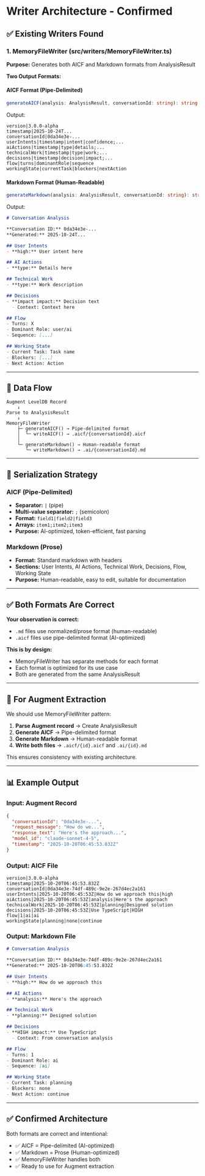 # Writer Architecture - Confirmed

## ✅ Existing Writers Found

### 1. MemoryFileWriter (src/writers/MemoryFileWriter.ts)
**Purpose:** Generates both AICF and Markdown formats from AnalysisResult

**Two Output Formats:**

#### AICF Format (Pipe-Delimited)
```typescript
generateAICF(analysis: AnalysisResult, conversationId: string): string
```

Output:
```
version|3.0.0-alpha
timestamp|2025-10-24T...
conversationId|0da34e3e-...
userIntents|timestamp|intent|confidence;...
aiActions|timestamp|type|details;...
technicalWork|timestamp|type|work;...
decisions|timestamp|decision|impact;...
flow|turns|dominantRole|sequence
workingState|currentTask|blockers|nextAction
```

#### Markdown Format (Human-Readable)
```typescript
generateMarkdown(analysis: AnalysisResult, conversationId: string): string
```

Output:
```markdown
# Conversation Analysis

**Conversation ID:** 0da34e3e-...
**Generated:** 2025-10-24T...

## User Intents
- **high:** User intent here

## AI Actions
- **type:** Details here

## Technical Work
- **type:** Work description

## Decisions
- **impact impact:** Decision text
  - Context: Context here

## Flow
- Turns: X
- Dominant Role: user/ai
- Sequence: [...]

## Working State
- Current Task: Task name
- Blockers: [...]
- Next Action: Action
```

---

## 🔄 Data Flow

```
Augment LevelDB Record
    ↓
Parse to AnalysisResult
    ↓
MemoryFileWriter
    ├─ generateAICF() → Pipe-delimited format
    │  └─ writeAICF() → .aicf/{conversationId}.aicf
    │
    └─ generateMarkdown() → Human-readable format
       └─ writeMarkdown() → .ai/{conversationId}.md
```

---

## 📝 Serialization Strategy

### AICF (Pipe-Delimited)
- **Separator:** `|` (pipe)
- **Multi-value separator:** `;` (semicolon)
- **Format:** `field1|field2|field3`
- **Arrays:** `item1;item2;item3`
- **Purpose:** AI-optimized, token-efficient, fast parsing

### Markdown (Prose)
- **Format:** Standard markdown with headers
- **Sections:** User Intents, AI Actions, Technical Work, Decisions, Flow, Working State
- **Purpose:** Human-readable, easy to edit, suitable for documentation

---

## ✅ Both Formats Are Correct

**Your observation is correct:**
- `.md` files use normalized/prose format (human-readable)
- `.aicf` files use pipe-delimited format (AI-optimized)

**This is by design:**
- MemoryFileWriter has separate methods for each format
- Each format is optimized for its use case
- Both are generated from the same AnalysisResult

---

## 🎯 For Augment Extraction

We should use MemoryFileWriter pattern:

1. **Parse Augment record** → Create AnalysisResult
2. **Generate AICF** → Pipe-delimited format
3. **Generate Markdown** → Human-readable format
4. **Write both files** → `.aicf/{id}.aicf` and `.ai/{id}.md`

This ensures consistency with existing architecture.

---

## 📊 Example Output

### Input: Augment Record
```json
{
  "conversationId": "0da34e3e-...",
  "request_message": "How do we...",
  "response_text": "Here's the approach...",
  "model_id": "claude-sonnet-4-5",
  "timestamp": "2025-10-20T06:45:53.832Z"
}
```

### Output: AICF File
```
version|3.0.0-alpha
timestamp|2025-10-20T06:45:53.832Z
conversationId|0da34e3e-74df-489c-9e2e-267d4ec2a161
userIntents|2025-10-20T06:45:53Z|How do we approach this|high
aiActions|2025-10-20T06:45:53Z|analysis|Here's the approach
technicalWork|2025-10-20T06:45:53Z|planning|Designed solution
decisions|2025-10-20T06:45:53Z|Use TypeScript|HIGH
flow|1|ai|ai
workingState|planning|none|continue
```

### Output: Markdown File
```markdown
# Conversation Analysis

**Conversation ID:** 0da34e3e-74df-489c-9e2e-267d4ec2a161
**Generated:** 2025-10-20T06:45:53.832Z

## User Intents
- **high:** How do we approach this

## AI Actions
- **analysis:** Here's the approach

## Technical Work
- **planning:** Designed solution

## Decisions
- **HIGH impact:** Use TypeScript
  - Context: From conversation analysis

## Flow
- Turns: 1
- Dominant Role: ai
- Sequence: [ai]

## Working State
- Current Task: planning
- Blockers: none
- Next Action: continue
```

---

## ✅ Confirmed Architecture

Both formats are correct and intentional:
- ✅ AICF = Pipe-delimited (AI-optimized)
- ✅ Markdown = Prose (Human-optimized)
- ✅ MemoryFileWriter handles both
- ✅ Ready to use for Augment extraction

